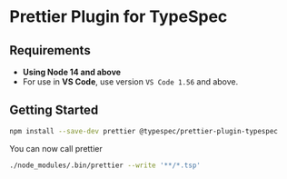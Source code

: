 # Prettier Plugin for TypeSpec

## Requirements

- **Using Node 14 and above**
- For use in **VS Code**, use version `VS Code 1.56` and above.

## Getting Started

```bash
npm install --save-dev prettier @typespec/prettier-plugin-typespec
```

You can now call prettier

```bash
./node_modules/.bin/prettier --write '**/*.tsp'
```
